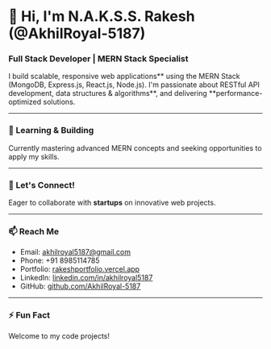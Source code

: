 # 👋 Hi, I'm N.A.K.S.S. Rakesh (@AkhilRoyal-5187)

### Full Stack Developer | MERN Stack Specialist

I build scalable, responsive web applications** using the MERN Stack (MongoDB, Express.js, React.js, Node.js). I'm passionate about RESTful API development, data structures & algorithms**, and delivering **performance-optimized solutions.

---

### 🌱 Learning & Building

Currently mastering advanced MERN concepts and seeking opportunities to apply my skills.

---

### 💞️ Let's Connect!

Eager to collaborate with **startups** on innovative web projects.

---

### 📫 Reach Me

* Email: akhilroyal5187@gmail.com
* Phone: +91 8985114785
* Portfolio: [rakeshportfolio.vercel.app](https://rakeshportfolio.vercel.app/)
* LinkedIn: [linkedin.com/in/akhilroyal5187](https://www.linkedin.com/in/akhilroyal5187/)
* GitHub: [github.com/AkhilRoyal-5187](https://github.com/AkhilRoyal-5187/)

---

### ⚡ Fun Fact

Welcome to my code projects!
